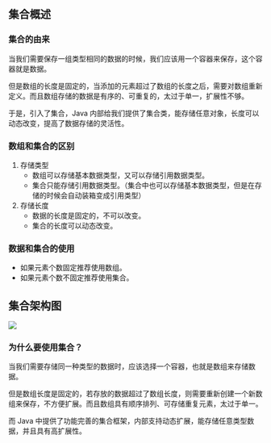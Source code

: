 

## 集合概述

### 集合的由来

当我们需要保存一组类型相同的数据的时候，我们应该用一个容器来保存，这个容器就是数据。

但是数组的长度是固定的，当添加的元素超过了数组的长度之后，需要对数组重新定义。而且数组存储的数据是有序的、可重复的，太过于单一，扩展性不够。

于是，引入了集合，Java 内部给我们提供了集合类，能存储任意对象，长度可以动态改变，提高了数据存储的灵活性。

### 数组和集合的区别

1. 存储类型
   - 数组可以存储基本数据类型，又可以存储引用数据类型。
   - 集合只能存储引用数据类型。（集合中也可以存储基本数据类型，但是在存储的时候会自动装箱变成引用类型）
2. 存储长度
   - 数据的长度是固定的，不可以改变。
   - 集合的长度可以动态改变。

### 数据和集合的使用

- 如果元素个数固定推荐使用数组。
- 如果元素个数不固定推荐使用集合。

## 集合架构图

![](https://cdn.jsdelivr.net/gh/AlbertYang0801/pic-bed@main/img/20210323230109.png)





### 为什么要使用集合？

当我们需要存储同一种类型的数据时，应该选择一个容器，也就是数组来存储数据。

但是数组长度是固定的，若存放的数据超过了数组长度，则需要重新创建一个新数组来保存，不方便扩展。而且数组具有顺序排列、可存储重复元素，太过于单一。

而 Java 中提供了功能完善的集合框架，内部支持动态扩展，能存储任意类型数据，并且具有高扩展性。